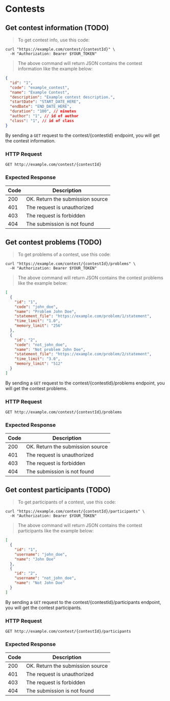 # Contests

## Get contest information (TODO)

> To get contest info, use this code:

```shell
curl "https://example.com/contest/{contestId}" \
  -H "Authorization: Bearer $YOUR_TOKEN"
```

> The above command will return JSON contains the contest information like the example below:

```json
{
  "id": "1",
  "code": "example_contest",
  "name": "Example Contest",
  "description": "Example contest description.",
  "startDate": "START_DATE_HERE",
  "endDate": "END_DATE_HERE",
  "duration": "100", // minutes
  "author": "1", // id of author
  "class": "1", // id of class
}
```

By sending a `GET` request to the contest/{contestId} endpoint, you will get the contest information.

### HTTP Request

`GET http://example.com/contest/{contestId}`

### Expected Response

Code | Description
---- | -----------
200 | OK. Return the submission source
401 | The request is unauthorized
403 | The request is forbidden
404 | The submission is not found

## Get contest problems (TODO)

> To get problems of a contest, use this code:

```shell
curl "https://example.com/contest/{contestId}/problems" \
  -H "Authorization: Bearer $YOUR_TOKEN"
```

> The above command will return JSON contains the contest problems like the example below:

```json
[
  {
    "id": "1",
    "code": "john_doe",
    "name": "Problem John Doe",
    "statement_file": "https://example.com/problem/1/statement",
    "time_limit": "1.0",
    "memory_limit": "256"
  },
  {
    "id": "2",
    "code": "not_john_doe",
    "name": "Not problem John Doe",
    "statement_file": "https://example.com/problem/2/statement",
    "time_limit": "3.0",
    "memory_limit": "512"
  }
]
```

By sending a `GET` request to the contest/{contestId}/problems endpoint, you will get the contest problems.

### HTTP Request

`GET http://example.com/contest/{contestId}/problems`

### Expected Response

Code | Description
---- | -----------
200 | OK. Return the submission source
401 | The request is unauthorized
403 | The request is forbidden
404 | The submission is not found

## Get contest participants (TODO)

> To get participants of a contest, use this code:

```shell
curl "https://example.com/contest/{contestId}/participants" \
  -H "Authorization: Bearer $YOUR_TOKEN"
```

> The above command will return JSON contains the contest participants like the example below:

```json
[
  {
    "id": "1",
    "username": "john_doe",
    "name": "John Doe"
  },
  {
    "id": "2",
    "username": "not_john_doe",
    "name": "Not John Doe"
  }
]
```

By sending a `GET` request to the contest/{contestId}/participants endpoint, you will get the contest participants.

### HTTP Request

`GET http://example.com/contest/{contestId}/participants`

### Expected Response

Code | Description
---- | -----------
200 | OK. Return the submission source
401 | The request is unauthorized
403 | The request is forbidden
404 | The submission is not found
